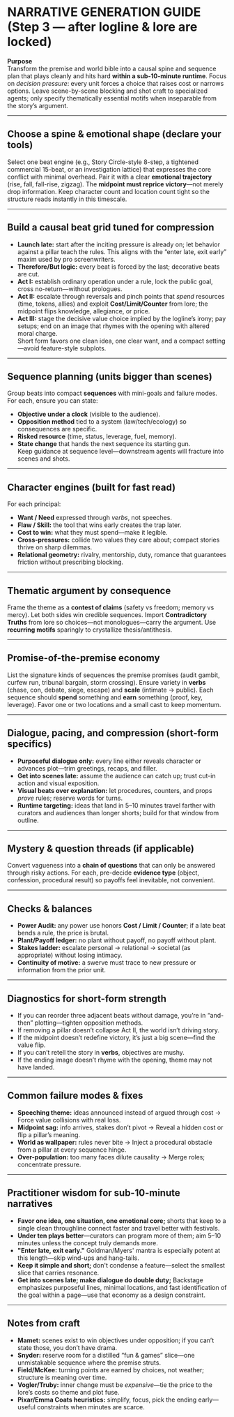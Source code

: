 # NARRATIVE GENERATION GUIDE (Step 3 — after logline & lore are locked)

**Purpose**  
Transform the premise and world bible into a causal spine and sequence plan that plays cleanly and hits hard **within a sub-10-minute runtime**. Focus on *decision pressure*: every unit forces a choice that raises cost or narrows options. Leave scene-by-scene blocking and shot craft to specialized agents; only specify thematically essential motifs when inseparable from the story’s argument.

---

## Choose a spine & emotional shape (declare your tools)
Select one beat engine (e.g., Story Circle-style 8-step, a tightened commercial 15-beat, or an investigation lattice) that expresses the core conflict with minimal overhead. Pair it with a clear **emotional trajectory** (rise, fall, fall-rise, zigzag). The **midpoint must reprice victory**—not merely drop information. Keep character count and location count tight so the structure reads instantly in this timescale.

---

## Build a causal beat grid tuned for compression
- **Launch late:** start after the inciting pressure is already on; let behavior against a pillar teach the rules. This aligns with the “enter late, exit early” maxim used by pro screenwriters.
- **Therefore/But logic:** every beat is forced by the last; decorative beats are cut.  
- **Act I:** establish ordinary operation under a rule, lock the public goal, cross no-return—without prologues.  
- **Act II:** escalate through reversals and pinch points that *spend* resources (time, tokens, allies) and exploit **Cost/Limit/Counter** from lore; the midpoint flips knowledge, allegiance, or price.  
- **Act III:** stage the decisive value choice implied by the logline’s irony; pay setups; end on an image that rhymes with the opening with altered moral charge.  
Short form favors one clean idea, one clear want, and a compact setting—avoid feature-style subplots.

---

## Sequence planning (units bigger than scenes)
Group beats into compact **sequences** with mini-goals and failure modes. For each, ensure you can state:
- **Objective under a clock** (visible to the audience).  
- **Opposition method** tied to a system (law/tech/ecology) so consequences are specific.  
- **Risked resource** (time, status, leverage, fuel, memory).  
- **State change** that hands the next sequence its starting gun.  
Keep guidance at sequence level—downstream agents will fracture into scenes and shots.

---

## Character engines (built for fast read)
For each principal:
- **Want / Need** expressed through *verbs*, not speeches.  
- **Flaw / Skill:** the tool that wins early creates the trap later.  
- **Cost to win:** what they must spend—make it legible.  
- **Cross-pressures:** collide two values they care about; compact stories thrive on sharp dilemmas.  
- **Relational geometry:** rivalry, mentorship, duty, romance that guarantees friction without prescribing blocking.

---

## Thematic argument by consequence
Frame the theme as a **contest of claims** (safety vs freedom; memory vs mercy). Let both sides win credible sequences. Import **Contradictory Truths** from lore so choices—not monologues—carry the argument. Use **recurring motifs** sparingly to crystallize thesis/antithesis.

---

## Promise-of-the-premise economy
List the signature kinds of sequences the premise promises (audit gambit, curfew run, tribunal bargain, storm crossing). Ensure variety in **verbs** (chase, con, debate, siege, escape) and **scale** (intimate → public). Each sequence should **spend** something and **earn** something (proof, key, leverage). Favor one or two locations and a small cast to keep momentum.

---

## Dialogue, pacing, and compression (short-form specifics)
- **Purposeful dialogue only:** every line either reveals character or advances plot—trim greetings, recaps, and filler.  
- **Get into scenes late:** assume the audience can catch up; trust cut-in action and visual exposition.  
- **Visual beats over explanation:** let procedures, counters, and props *prove* rules; reserve words for turns.  
- **Runtime targeting:** ideas that land in 5–10 minutes travel farther with curators and audiences than longer shorts; build for that window from outline.

---

## Mystery & question threads (if applicable)
Convert vagueness into a **chain of questions** that can only be answered through risky actions. For each, pre-decide **evidence type** (object, confession, procedural result) so payoffs feel inevitable, not convenient.

---

## Checks & balances
- **Power Audit:** any power use honors **Cost / Limit / Counter**; if a late beat bends a rule, the price is brutal.  
- **Plant/Payoff ledger:** no plant without payoff, no payoff without plant.  
- **Stakes ladder:** escalate personal → relational → societal (as appropriate) without losing intimacy.  
- **Continuity of motive:** a swerve must trace to new pressure or information from the prior unit.

---

## Diagnostics for short-form strength
- If you can reorder three adjacent beats without damage, you’re in “and-then” plotting—tighten opposition methods.  
- If removing a pillar doesn’t collapse Act II, the world isn’t driving story.  
- If the midpoint doesn’t redefine victory, it’s just a big scene—find the value flip.  
- If you can’t retell the story in **verbs**, objectives are mushy.  
- If the ending image doesn’t rhyme with the opening, theme may not have landed.

---

## Common failure modes & fixes
- **Speeching theme:** ideas announced instead of argued through cost → Force value collisions with real loss.  
- **Midpoint sag:** info arrives, stakes don’t pivot → Reveal a hidden cost or flip a pillar’s meaning.  
- **World as wallpaper:** rules never bite → Inject a procedural obstacle from a pillar at every sequence hinge.  
- **Over-population:** too many faces dilute causality → Merge roles; concentrate pressure.

---

## Practitioner wisdom for **sub-10-minute** narratives
- **Favor one idea, one situation, one emotional core;** shorts that keep to a single clean throughline connect faster and travel better with festivals.  
- **Under ten plays better**—curators can program more of them; aim 5–10 minutes unless the concept truly demands more.  
- **"Enter late, exit early."** Goldman/Myers' mantra is especially potent at this length—skip wind-ups and hang-tails.  
- **Keep it simple and short;** don't condense a feature—select the smallest slice that carries resonance.  
- **Get into scenes late; make dialogue do double duty;** Backstage emphasizes purposeful lines, minimal locations, and fast identification of the goal within a page—use that economy as a design constraint.

---

## Notes from craft
- **Mamet:** scenes exist to win objectives under opposition; if you can’t state those, you don’t have drama.  
- **Snyder:** reserve room for a distilled “fun & games” slice—one unmistakable sequence where the premise struts.  
- **Field/McKee:** turning points are earned by choices, not weather; structure is meaning over time.  
- **Vogler/Truby:** inner change must be *expensive*—tie the price to the lore’s costs so theme and plot fuse.  
- **Pixar/Emma Coats heuristics:** simplify, focus, pick the ending early—useful constraints when minutes are scarce.

